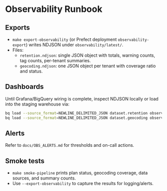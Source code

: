 # Observability Runbook

## Exports
- `make export-observability` (or Prefect deployment `observability-export`) writes NDJSON under
  `observability/latest/`.
- Files:
  - `retention.ndjson`: single JSON object with totals, warning counts, tag counts, per-tenant summaries.
  - `geocoding.ndjson`: one JSON object per tenant with coverage ratio and status.

## Dashboards
Until Grafana/BigQuery wiring is complete, inspect NDJSON locally or load into the staging warehouse via:

```bash
bq load --source_format=NEWLINE_DELIMITED_JSON dataset.retention observability/latest/retention.ndjson
bq load --source_format=NEWLINE_DELIMITED_JSON dataset.geocoding observability/latest/geocoding.ndjson
```

## Alerts
Refer to `docs/OBS_ALERTS.md` for thresholds and on-call actions.

## Smoke tests
- `make smoke-pipeline` prints plan status, geocoding coverage, data sources, and summary counts.
- Use `--export-observability` to capture the results for logging/alerts.
